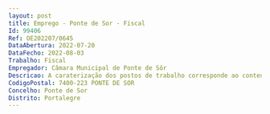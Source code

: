 ```yaml
--- 
layout: post
title: Emprego - Ponte de Sor - Fiscal
Id: 99406
Ref: OE202207/0645
DataAbertura: 2022-07-20
DataFecho: 2022-08-03
Trabalho: Fiscal
Empregador: Câmara Municipal de Ponte de Sôr
Descricao: A caraterização dos postos de trabalho corresponde ao conteúdo funcional constante do n.º1 do artigo 8.º do Decreto lei n.º114 2019, de 20 de agosto, e à execução especificamente das seguintes atividades  Assegurar a atividade de fiscalização municipal, zelando pelo cumprimento das leis, regulamentos, deliberações ou decisões dos órgãos municipais  Garantir o cumprimento das leis, regulamentos e posturas municipais, designadamente, nos domínios do urbanismo, da construção, da atividade económica, da defesa e proteção dos recursos cinegéticos do património  Levantar autos de notícia, autos de notícia por contraordenação e autos de notícia por infração  Levantar autos de notícia, com remessa à entidade competente, por infrações cuja fiscalização não seja da competência do município, nos casos em que a Lei o imponha ou permita  Detetar e participar aos serviços respetivos a existência de anomalias e deficiências, nomeadamente no espaço público  Fiscalizar o exercício de todas as atividades cuja competência de fiscalização seja do município  Verificar a conformidade da execução das operações urbanísticas e do funcionamento das atividades económicas com os projetos e as condições aprovadas, bem como, de quaisquer obras, às específicas condições do seu licenciamento desencadeando, sempre que necessário a participação do ilícito, o embargo e os mecanismos efetivadores da responsabilidade dos técnicos delas encarregados  Efetuar as vistorias, previstas na Lei, designadamente para o licenciamento e ou autorização de demolições, emissões de alvarás de licença de utilização e constituição da propriedade horizontal e comunicação de início de trabalhos  Elaborar pareceres, recomendações e outros documentos, no âmbito das suas funções  Assegurar a instrução e a informação dos processos de infraestruturas urbanísticas decorrentes de operações de loteamento ou de impacto semelhante promovendo, designadamente, a consulta às entidades que devam emitir parecer, autorização ou aprovação  Prestar informação sobre projetos de obras de urbanização, bem como, propor para aprovação as prescrições a que as mesmas devem obedecer  Criar e manter atualizada uma base de dados relativa às licenças de loteamento e às autorizações para a execução de obras de urbanização com vista à monitorização e avaliação dos indicadores de desenvolvimento urbano, em colaboração com serviço respetivo  Acompanhar, a ocupação temporária da via pública, no que respeita a andaimes, alterações de trânsito, a estacionamento, passeio ou faixa de rodagem, sinalização direcional publicitária e suportes publicitários e publicidade e comunicar a sua localização aos serviços respetivos.
CodigoPostal: 7400-223 PONTE DE SOR
Concelho: Ponte de Sor
Distrito: Portalegre
--- 
```

